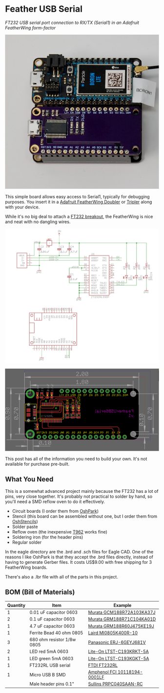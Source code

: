 # Feather USB Serial
*FT232 USB serial port connection to RX/TX (Serial1) in an Adafruit FeatherWing form-factor*

![Main](images/main.jpg)

This simple board allows easy access to Serial1, typically for debugging purposes. You insert it in a [Adafruit FeatherWing Doubler](https://www.adafruit.com/product/2890) or [Tripler](https://www.adafruit.com/product/3417) along with your device.

While it's no big deal to attach a [FT232 breakout](https://www.sparkfun.com/products/12731), the FeatherWing is nice and neat with no dangling wires.

![Schematic](images/schematic.png)

![Board](images/board.png)

This post has all of the information you need to build your own. It's not available for purchase pre-built.

## What You Need

This is a somewhat advanced project mainly because the FT232 has a lot of pins, very close together. It's probably not practical to solder by hand, so you'll need a SMD reflow oven to do it effectively.

- Circuit boards (I order them from [OshPark](https://oshpark.com))
- Stencil (this board can be assembled without one, but I order them from [OshStencils](https://oshstencils.com))
- Solder paste
- Reflow oven (the inexpensive [T962](https://www.amazon.com/dp/B01LZYEF90/ref=dp_prsubs_1) works fine)
- Soldering iron (for the header pins)
- Regular solder

In the eagle directory are the .brd and .sch files for Eagle CAD. One of the reasons I like OshPark is that they accept the .brd files directly, instead of having to generate Gerber files. It costs US$9.00 with free shipping for 3 FeatherWing boards.

There's also a .lbr file with all of the parts in this project.

## BOM (Bill of Materials)

| Quantity | Item | Example |
| --- | --- | --- |
| 1 | 0.01 uF capacitor 0603 | [Murata GCM188R72A103KA37J](https://www.digikey.com/product-detail/en/murata-electronics-north-america/GCM188R72A103KA37J/490-8028-1-ND/4380313) |
| 2 | 0.1 uF capacitor 0603 | [Murata GRM188R71C104KA01D](https://www.digikey.com/product-detail/en/murata-electronics-north-america/GRM188R71C104KA01D/490-1532-1-ND/587771) |
| 1 | 4.7 uF capacitor 0603 | [Murata GRM188R60J475KE19J](https://www.digikey.com/product-detail/en/murata-electronics-north-america/GRM188R60J475KE19J/490-6407-1-ND/3845604) |
| 1 | Ferrite Bead 40 ohm 0805 | [Laird MI0805K400R-10](https://www.digikey.com/products/en/filters/ferrite-beads-and-chips/841?k=MI0805K400R&k=&pkeyword=MI0805K400R&sv=0&pv7=2&pv1989=0&sf=0&quantity=&ColumnSort=0&page=1&pageSize=25) |
| 3 | 680 ohm resistor 1/8w 0805 | [Panasonic ERJ-6GEYJ681V](https://www.digikey.com/product-detail/en/panasonic-electronic-components/ERJ-6GEYJ681V/P680ACT-ND/90033) | 
| 2 | LED red 5mA 0603 | [Lite-On LTST-C193KRKT-5A](https://www.digikey.com/product-detail/en/lite-on-inc/LTST-C193KRKT-5A/160-1830-1-ND/2356251) |
| 1 | LED green 5mA 0603 | [Lite-On LTST-C193KGKT-5A](https://www.digikey.com/product-detail/en/lite-on-inc/LTST-C193KGKT-5A/160-1828-1-ND/2356247) |
| 1 | FT232RL USB serial | [FTDI FT232RL](https://www.digikey.com/product-detail/en/ftdi-future-technology-devices-international-ltd/FT232RL-REEL/768-1007-1-ND/1836402) |
| 1 | Micro USB B SMD | [Amphenol FCI 10118194-0001LF](https://www.digikey.com/products/en?keywords=609-4618-1-nd) |
| | Male header pins 0.1" | [Sullins PRPC040SAAN-RC](https://www.digikey.com/product-detail/en/PRPC040SAAN-RC/S1011EC-40-ND/2775214) |